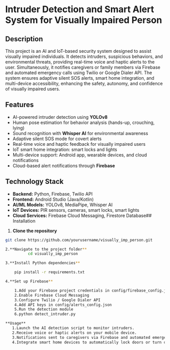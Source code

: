 # Intruder Detection and Smart Alert System for Visually Impaired Person
## Description
This project is an AI and IoT-based security system designed to assist visually impaired individuals. It detects intruders, suspicious behaviors, and environmental threats, providing real-time voice and haptic alerts to the user. Simultaneously, it notifies caregivers or family members via Firebase and automated emergency calls using Twilio or Google Dialer API. The system ensures adaptive silent SOS alerts, smart home integration, and multi-device accessibility, enhancing the safety, autonomy, and confidence of visually impaired users.
## Features
- AI-powered intruder detection using **YOLOv8**
- Human pose estimation for behavior analysis (hands-up, crouching, lying)
- Sound recognition with **Whisper AI** for environmental awareness
- Adaptive silent SOS mode for covert alerts
- Real-time voice and haptic feedback for visually impaired users
- IoT smart home integration: smart locks and lights
- Multi-device support: Android app, wearable devices, and cloud notifications
- Cloud-based alert notifications through **Firebase**

## Technology Stack
- **Backend:** Python, Firebase, Twilio API
- **Frontend:** Android Studio (Java/Kotlin)
- **AI/ML Models:** YOLOv8, MediaPipe, Whisper AI
- **IoT Devices:** PIR sensors, cameras, smart locks, smart lights
- **Cloud Services:** Firebase Cloud Messaging, Firestore Database## Installation

1. **Clone the repository**
```bash
git clone https://github.com/yourusername/visually_imp_person.git

2.**Navigate to the project folder**
          cd visually_imp_person

3.**Install Python dependencies**

    pip install -r requirements.txt

4.**Set up Firebase**

    1.Add your Firebase project credentials in config/firebase_config.json
    2.Enable Firebase Cloud Messaging
    3.Configure Twilio / Google Dialer API
    4.Add API keys in config/alerts_config.json
    5.Run the detection module
    6.python detect_intruder.py

**Usage**
   1.Launch the AI detection script to monitor intruders.
   2.Receive voice or haptic alerts on your mobile device.
   3.Notifications sent to caregivers via Firebase and automated emergency calls.
   4.Integrate smart home devices to automatically lock doors or turn on lights.
